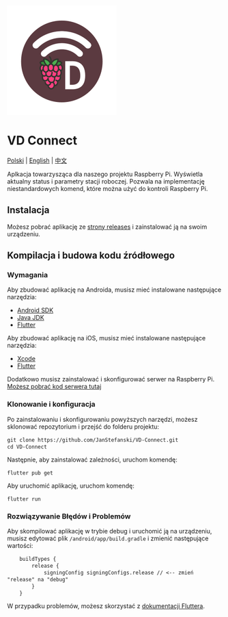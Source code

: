 <img src="assets/icon/icon.png" height="256">

# VD Connect

[Polski](README_pl.md) | [English](README.md) | [中文](README_zh.md)

Aplkacja towarzysząca dla naszego projektu Raspberry Pi. Wyświetla aktualny status i parametry stacji roboczej. Pozwala
na implementację niestandardowych komend, które można użyć do kontroli Raspberry Pi.

## Instalacja

Możesz pobrać aplikację ze [strony releases](https://github.com/JanStefanski/VD-Connect/releases/latest) i zainstalować
ją na swoim urządzeniu.

## Kompilacja i budowa kodu źródłowego

### Wymagania

Aby zbudować aplikację na Androida, musisz mieć instalowane następujące narzędzia:
- [Android SDK](https://developer.android.com/studio/index.html)
- [Java JDK](https://www.oracle.com/java/technologies/javase/downloads.html)
- [Flutter](https://flutter.dev)

Aby zbudować aplikację na iOS, musisz mieć instalowane następujące narzędzia:
- [Xcode](https://developer.apple.com/download/)
- [Flutter](https://flutter.dev)

Dodatkowo musisz zainstalować i skonfigurować serwer na Raspberry Pi. [Możesz pobrać kod serwera tutaj](https://github.com/JanStefanski/VD-Connect-Server)

### Klonowanie i konfiguracja

Po zainstalowaniu i skonfigurowaniu powyższych narzędzi, możesz sklonować repozytorium i przejść do folderu projektu:
```shell
git clone https://github.com/JanStefanski/VD-Connect.git
cd VD-Connect
```

Następnie, aby zainstalować zależności, uruchom komendę:
```shell
flutter pub get
```

Aby uruchomić aplikację, uruchom komendę:
```shell
flutter run
```

### Rozwiązywanie Błędów i Problemów

Aby skompilować aplikację w trybie debug i uruchomić ją na urządzeniu, musisz edytować plik `/android/app/build.gradle` i zmienić następujące wartości:
```
    buildTypes {
        release {
            signingConfig signingConfigs.release // <-- zmień "release" na "debug"
        }
    }
```

W przypadku problemów, możesz skorzystać z [dokumentacji Fluttera](https://flutter.dev/docs/).

